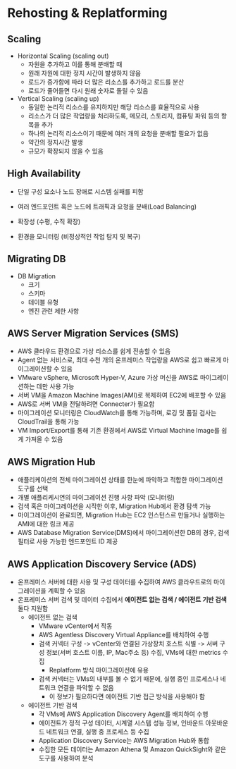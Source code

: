 # Rehosting & Replatforming

## Scaling
- Horizontal Scaling (scaling out)
    - 자원을 추가하고 이를 통해 분배할 때
    - 원래 자원에 대한 정지 시간이 발생하지 않음
    - 로드가 증가함에 따라 더 많은 리소스를 추가하고 로드를 분산
    - 로드가 줄어들면 다시 원래 숫자로 돌릴 수 있음
- Vertical Scaling (scaling up)
    - 동일한 논리적 리소스를 유지하지만 해당 리소스를 효율적으로 사용
    - 리소스가 더 많은 작업량을 처리하도록, 메모리, 스토리지, 컴퓨팅 파워 등의 항목을 추가
    - 하나의 논리적 리소스이기 때문에 여러 개의 요청을 분배할 필요가 없음
    - 약간의 정지시간 발생
    - 규모가 확장되지 않을 수 있음

## High Availability
- 단일 구성 요소나 노드 장애로 시스템 실패를 피함

- 여러 엔드포인트 혹은 노드에 트래픽과 요청을 분배(Load Balancing)
- 확장성 (수평, 수직 확장)
- 환경을 모니터링 (비정상적인 작업 탐지 및 복구)

## Migrating DB 
- DB Migration
    - 크기
    - 스키마
    - 테이블 유형
    - 엔진 관련 제한 사항

## AWS Server Migration Services (SMS)
- AWS 클라우드 환경으로 가상 리소스를 쉽게 전송할 수 있음
- Agent 없는 서비스로, 최대 수천 개의 온프레미스 작업량을 AWS로 쉽고 빠르게 마이그레이션할 수 있음
- VMware vSphere, Microsoft Hyper-V, Azure 가상 머신을 AWS로 마이그레이션하는 데만 사용 가능
- 서버 VM을 Amazon Machine Images(AMI)로 복제하여 EC2에 배포할 수 있음
- AWS로 서버 VM을 전달하려면 Connecter가 필요함
- 마이그레이션 모니터링은 CloudWatch를 통해 가능하며, 로깅 및 품질 검사는 CloudTrail을 통해 가능
- VM Import/Export를 통해 기존 환경에서 AWS로 Virtual Machine Image를 쉽게 가져올 수 있음

## AWS Migration Hub
- 애플리케이션의 전체 마이그레이션 상태를 한눈에 파악하고 적합한 마이그레이션 도구를 선택
- 개별 애플리케시연의 마이그레이션 진행 사항 파악 (모니터링)
- 검색 혹은 마이그레이션을 시작한 이후, Migration Hub에서 환경 탐색 가능
- 마이그레이션이 완료되면, Migration Hub는 EC2 인스턴스르 만들거나 실행하는 AMI에 대한 링크 제공
- AWS Database Migration Service(DMS)에서 마이그레이션한 DB의 경우, 검색 필터로 사용 가능한 엔드포인트 ID 제공

## AWS Application Discovery Service (ADS)
- 온프레미스 서버에 대한 사용 및 구성 데이터를 수집하여 AWS 클라우드로의 마이그레이션을 계획할 수 있음
- 온프레미스 서버 검색 및 데이터 수집에서 **에이전트 없는 검색 / 에이전트 기반 검색** 둘다 지원함
    - 에이전트 없는 검색
        - VMware vCenter에서 작동
        - AWS Agentless Discovery Virtual Appliance를 배치하여 수행
        - 검색 커넥터 구성 -> vCenter와 연결된 가상장치 호스트 식별 -> 서버 구성 정보(서버 호스트 이름, IP, Mac주소 등) 수집, VMs에 대한 metrics 수집
            - Replatform 방식 마이그레이션에 유용
        - 검색 커넥터는 VMs의 내부를 볼 수 없기 때문에, 실행 중인 프로세스나 네트워크 연결을 파악할 수 없음
            - 이 정보가 필요하다면 에이전트 기반 접근 방식을 사용해야 함
    - 에이전트 기반 검색
        - 각 VMs에 AWS Application Discovery Agent를 배치하여 수행
        - 에이전트가 정적 구성 데이터, 시계열 시스템 성능 정보, 인바운드 아웃바운드 네트워크 연결, 실행 중 프로세스 등 수집
        - Application Discovery Service는 AWS Migration Hub와 통합
        - 수집한 모든 데이터는 Amazon Athena 및 Amazon QuickSight와 같은 도구를 사용하여 분석